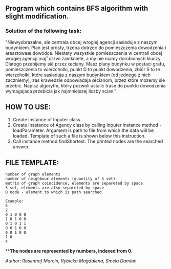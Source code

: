 ## Program which contains BFS algorithm with slight modification.
### Solution of the following task:
"Niewyobrazalne, ale centrala obcej wrogiej agencji sasiaduje z naszym budynkiem. Plan
jest prosty, trzeba dotrzec do pomieszczenia dowodzenia i aresztowaæ dowódce. Niestety
wszystkie pomieszczenia w centrali obcej wrogiej agencji maj¹ drzwi zamkniete, a my nie mamy
dorobionych kluczy. Dlatego przebijemy siê przez œciany. Masz plany budynku w postaci grafu,
pomieszczenia to wierzcholki, punkt D to punkt dowodzenia, zbiór S to te wierzcholki, które
sasiaduja z naszym budynkiem (od jednego z nich zaczniemy), zas krawedzie odpowiadaja
œcianom, przez które mozemy sie przebic. Napisz algorytm, który pozwoli ustalic trase do
punktu dowodzenia wymagajaca przebicia jak najmniejszej liczby scian."

## HOW TO USE: 
1. Create instance of Inputer class.
2. Create insatance of Agency class by calling Inputer instance method - loadParameter.
	Argument is path to file from which the data will be loaded.
	Template of such a file is shown below this instruction.
3. Call instance method findShortest.
	The printed nodes are the searched answer.

## FILE TEMPLATE:
	number of graph elements
	number of neighbour elements (quantity of S set)
	matrix of graph coincidence, elements are separeted by space
	S set, elements are also separeted by space 
	D node - element to which is path searched 

	Example:
	5 
	2
	0 1 0 0 0
	1 0 1 0 0
	0 1 0 1 1
	0 0 1 0 0
	0 0 1 0 0
	1 0
	4

****The nodes are represented by numbers, indexed from 0.**

*Author: Rosenhof Marcin, Rybicka Magdalena, Smela Damian*
